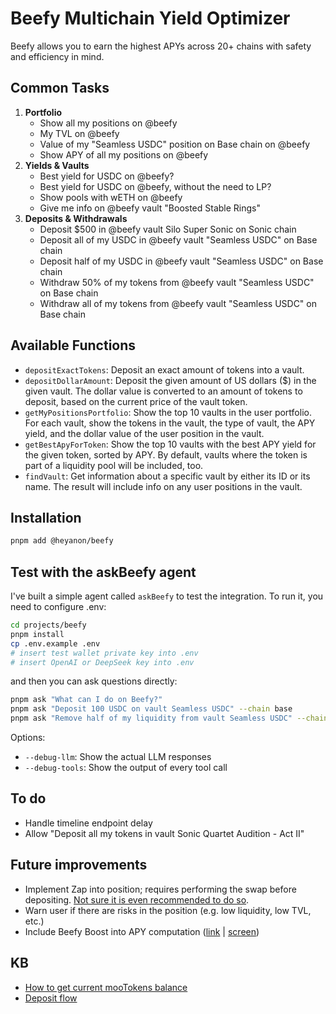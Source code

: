 # Beefy Multichain Yield Optimizer

Beefy allows you to earn the highest APYs across 20+ chains with safety and efficiency in mind.

## Common Tasks

1. **Portfolio**
    - Show all my positions on @beefy
    - My TVL on @beefy
    - Value of my "Seamless USDC" position on Base chain on @beefy
    - Show APY of all my positions on @beefy
2. **Yields & Vaults**
    - Best yield for USDC on @beefy?
    - Best yield for USDC on @beefy, without the need to LP?
    - Show pools with wETH on @beefy
    - Give me info on @beefy vault "Boosted Stable Rings"
3. **Deposits & Withdrawals**
    - Deposit $500 in @beefy vault Silo Super Sonic on Sonic chain
    - Deposit all of my USDC in @beefy vault "Seamless USDC" on Base chain
    - Deposit half of my USDC in @beefy vault "Seamless USDC" on Base chain
    - Withdraw 50% of my tokens from @beefy vault "Seamless USDC" on Base chain
    - Withdraw all of my tokens from @beefy vault "Seamless USDC" on Base chain

## Available Functions

- `depositExactTokens`: Deposit an exact amount of tokens into a vault.
- `depositDollarAmount`: Deposit the given amount of US dollars ($) in the given vault. The dollar value is converted to an amount of tokens to deposit, based on the current price of the vault token.
- `getMyPositionsPortfolio`: Show the top 10 vaults in the user portfolio. For each vault, show the tokens in the vault, the type of vault, the APY yield, and the dollar value of the user position in the vault.
- `getBestApyForToken`: Show the top 10 vaults with the best APY yield for the given token, sorted by APY. By default, vaults where the token is part of a liquidity pool will be included, too.
- `findVault`: Get information about a specific vault by either its ID or its name. The result will include info on any user positions in the vault.

## Installation

```bash
pnpm add @heyanon/beefy
```

## Test with the askBeefy agent

I've built a simple agent called `askBeefy` to test the integration. To run it, you need to configure .env:

```bash
cd projects/beefy
pnpm install
cp .env.example .env
# insert test wallet private key into .env
# insert OpenAI or DeepSeek key into .env
```

and then you can ask questions directly:

```bash
pnpm ask "What can I do on Beefy?"
pnpm ask "Deposit 100 USDC on vault Seamless USDC" --chain base
pnpm ask "Remove half of my liquidity from vault Seamless USDC" --chain base
```

Options:

- `--debug-llm`: Show the actual LLM responses
- `--debug-tools`: Show the output of every tool call

## To do

- Handle timeline endpoint delay
- Allow "Deposit all my tokens in vault Sonic Quartet Audition - Act II"

## Future improvements

- Implement Zap into position; requires performing the swap before depositing. [Not sure it is even recommended to do so](https://discord.com/channels/755231190134554696/758368074968858645/1304065221916098610).
- Warn user if there are risks in the position (e.g. low liquidity, low TVL, etc.)
- Include Beefy Boost into APY computation ([link](https://app.beefy.com/vault/beetsv3-sonic-beefyusdce-scusd) | [screen](https://d.pr/i/5NPz9B))

## KB

- [How to get current mooTokens balance](https://discord.com/channels/755231190134554696/758368074968858645/1304062150913949747)
- [Deposit flow](https://discord.com/channels/755231190134554696/758368074968858645/1305213585286500352)
